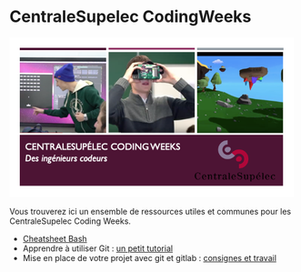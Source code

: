 # CentraleSupelec CodingWeeks




<img src="./Images/Coding_Weeks_Descriptif_Eleve_2020.png" alt="drawing" width="500"/>




Vous trouverez ici un ensemble de ressources utiles et communes pour les CentraleSupelec Coding Weeks. 



* [Cheatsheet Bash](./bash.md)
* Apprendre à utiliser Git : [un petit tutorial](./Git.md)
* Mise en place de votre projet avec git et gitlab : [consignes et travail](./Git_install.md)

